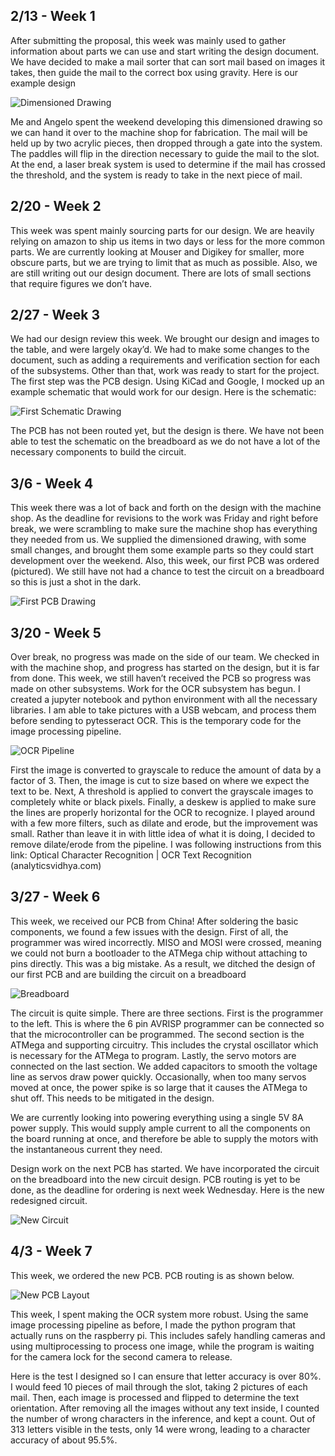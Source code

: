 ## 2/13 - Week 1

After submitting the proposal, this week was mainly used to gather information about parts we can use and start writing the design document. We have decided to make a mail sorter that can sort mail based on images it takes, then guide the mail to the correct box using gravity. Here is our example design

![Dimensioned Drawing](sahas_images/image14.png)

Me and Angelo spent the weekend developing this dimensioned drawing so we can hand it over to the machine shop for fabrication. The mail will be held up by two acrylic pieces, then dropped through a gate into the system. The paddles will flip in the direction necessary to guide the mail to the slot. At the end, a laser break system is used to determine if the mail has crossed the threshold, and the system is ready to take in the next piece of mail.


## 2/20 - Week 2

This week was spent mainly sourcing parts for our design. We are heavily relying on amazon to ship us items in two days or less for the more common parts. We are currently looking at Mouser and Digikey for smaller, more obscure parts, but we are trying to limit that as much as possible. Also, we are still writing out our design document. There are lots of small sections that require figures we don’t have. 

## 2/27 - Week 3

We had our design review this week. We brought our design and images to the table, and were largely okay’d. We had to make some changes to the document, such as adding a requirements and verification section for each of the subsystems. Other than that, work was ready to start for the project. The first step was the PCB design. Using KiCad and Google, I mocked up an example schematic that would work for our design. Here is the schematic:

![First Schematic Drawing](sahas_images/image6.png)

The PCB has not been routed yet, but the design is there. We have not been able to test the schematic on the breadboard as we do not have a lot of the necessary components to build the circuit.

## 3/6 - Week 4

This week there was a lot of back and forth on the design with the machine shop. As the deadline for revisions to the work was Friday and right before break, we were scrambling to make sure the machine shop has everything they needed from us. We supplied the dimensioned drawing, with some small changes, and brought them some example parts so they could start development over the weekend. Also, this week, our first PCB was ordered (pictured). We still have not had a chance to test the circuit on a breadboard so this is just a shot in the dark.

![First PCB Drawing](sahas_images/image15.png)


## 3/20 - Week 5

Over break, no progress was made on the side of our team. We checked in with the machine shop, and progress has started on the design, but it is far from done. This week, we still haven’t received the PCB so progress was made on other subsystems. Work for the OCR subsystem has begun. I created a jupyter notebook and python environment with all the necessary libraries. I am able to take pictures with a USB webcam, and process them before sending to pytesseract OCR. This is the temporary code for the image processing pipeline.

![OCR Pipeline](sahas_images/image16.png)

First the image is converted to grayscale to reduce the amount of data by a factor of 3. Then, the image is cut to size based on where we expect the text to be. Next, A threshold is applied to convert the grayscale images to completely white or black pixels. Finally, a deskew is applied to make sure the lines are properly horizontal for the OCR to recognize. I played around with a few more filters, such as dilate and erode, but the improvement was small. Rather than leave it in with little idea of what it is doing, I decided to remove dilate/erode from the pipeline. I was following instructions from this link: Optical Character Recognition | OCR Text Recognition (analyticsvidhya.com)

## 3/27 - Week 6

This week, we received our PCB from China! After soldering the basic components, we found a few issues with the design. First of all, the programmer was wired incorrectly. MISO and MOSI were crossed, meaning we could not burn a bootloader to the ATMega chip without attaching to pins directly. This was a big mistake. As a result, we ditched the design of our first PCB and are building the circuit on a breadboard

![Breadboard](sahas_images/image13.png)

The circuit is quite simple. There are three sections. First is the programmer to the left. This is where the 6 pin AVRISP programmer can be connected so that the microcontroller can be programmed. The second section is the ATMega and supporting circuitry. This includes the crystal oscillator which is necessary for the ATMega to program. Lastly, the servo motors are connected on the last section. We added capacitors to smooth the voltage line as servos draw power quickly. Occasionally, when too many servos moved at once, the power spike is so large that it causes the ATMega to shut off. This needs to be mitigated in the design.

We are currently looking into powering everything using a single 5V 8A power supply. This would supply ample current to all the components on the board running at once, and therefore be able to supply the motors with the instantaneous current they need.

Design work on the next PCB has started. We have incorporated the circuit on the breadboard into the new circuit design. PCB routing is yet to be done, as the deadline for ordering is next week Wednesday. Here is the new redesigned circuit.


![New Circuit](sahas_images/image19.png)

## 4/3 - Week 7

This week, we ordered the new PCB. PCB routing is as shown below.

![New PCB Layout](sahas_images/image12.png)

This week, I spent making the OCR system more robust. Using the same image processing pipeline as before, I made the python program that actually runs on the raspberry pi. This includes safely handling cameras and using multiprocessing to process one image, while the program is waiting for the camera lock for the second camera to release. 

Here is the test I designed so I can ensure that letter accuracy is over 80%. I would feed 10 pieces of mail through the slot, taking 2 pictures of each mail. Then, each image is processed and flipped to determine the text orientation. After removing all the images without any text inside, I counted the number of wrong characters in the inference, and kept a count. Out of 313 letters visible in the tests, only 14 were wrong, leading to a character accuracy of about 95.5%.




